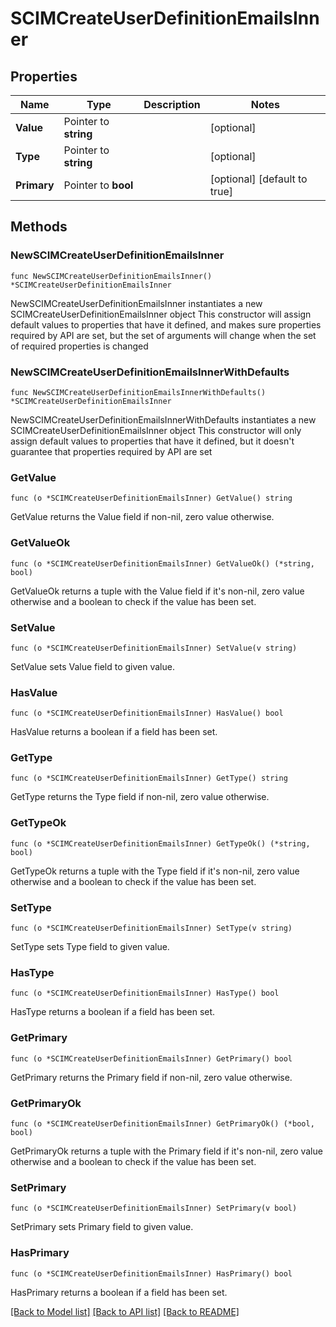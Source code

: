 # SCIMCreateUserDefinitionEmailsInner

## Properties

Name | Type | Description | Notes
------------ | ------------- | ------------- | -------------
**Value** | Pointer to **string** |  | [optional] 
**Type** | Pointer to **string** |  | [optional] 
**Primary** | Pointer to **bool** |  | [optional] [default to true]

## Methods

### NewSCIMCreateUserDefinitionEmailsInner

`func NewSCIMCreateUserDefinitionEmailsInner() *SCIMCreateUserDefinitionEmailsInner`

NewSCIMCreateUserDefinitionEmailsInner instantiates a new SCIMCreateUserDefinitionEmailsInner object
This constructor will assign default values to properties that have it defined,
and makes sure properties required by API are set, but the set of arguments
will change when the set of required properties is changed

### NewSCIMCreateUserDefinitionEmailsInnerWithDefaults

`func NewSCIMCreateUserDefinitionEmailsInnerWithDefaults() *SCIMCreateUserDefinitionEmailsInner`

NewSCIMCreateUserDefinitionEmailsInnerWithDefaults instantiates a new SCIMCreateUserDefinitionEmailsInner object
This constructor will only assign default values to properties that have it defined,
but it doesn't guarantee that properties required by API are set

### GetValue

`func (o *SCIMCreateUserDefinitionEmailsInner) GetValue() string`

GetValue returns the Value field if non-nil, zero value otherwise.

### GetValueOk

`func (o *SCIMCreateUserDefinitionEmailsInner) GetValueOk() (*string, bool)`

GetValueOk returns a tuple with the Value field if it's non-nil, zero value otherwise
and a boolean to check if the value has been set.

### SetValue

`func (o *SCIMCreateUserDefinitionEmailsInner) SetValue(v string)`

SetValue sets Value field to given value.

### HasValue

`func (o *SCIMCreateUserDefinitionEmailsInner) HasValue() bool`

HasValue returns a boolean if a field has been set.

### GetType

`func (o *SCIMCreateUserDefinitionEmailsInner) GetType() string`

GetType returns the Type field if non-nil, zero value otherwise.

### GetTypeOk

`func (o *SCIMCreateUserDefinitionEmailsInner) GetTypeOk() (*string, bool)`

GetTypeOk returns a tuple with the Type field if it's non-nil, zero value otherwise
and a boolean to check if the value has been set.

### SetType

`func (o *SCIMCreateUserDefinitionEmailsInner) SetType(v string)`

SetType sets Type field to given value.

### HasType

`func (o *SCIMCreateUserDefinitionEmailsInner) HasType() bool`

HasType returns a boolean if a field has been set.

### GetPrimary

`func (o *SCIMCreateUserDefinitionEmailsInner) GetPrimary() bool`

GetPrimary returns the Primary field if non-nil, zero value otherwise.

### GetPrimaryOk

`func (o *SCIMCreateUserDefinitionEmailsInner) GetPrimaryOk() (*bool, bool)`

GetPrimaryOk returns a tuple with the Primary field if it's non-nil, zero value otherwise
and a boolean to check if the value has been set.

### SetPrimary

`func (o *SCIMCreateUserDefinitionEmailsInner) SetPrimary(v bool)`

SetPrimary sets Primary field to given value.

### HasPrimary

`func (o *SCIMCreateUserDefinitionEmailsInner) HasPrimary() bool`

HasPrimary returns a boolean if a field has been set.


[[Back to Model list]](../README.md#documentation-for-models) [[Back to API list]](../README.md#documentation-for-api-endpoints) [[Back to README]](../README.md)


